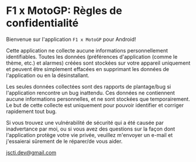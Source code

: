 # F1 x MotoGP: Règles de confidentialité

Bienvenue sur l'application `F1 x MotoGP` pour Android!

Cette application ne collecte aucune informations personnellement identifiables. Toutes les données (préférences d'application (comme le thème, etc.) et alarmes) créées sont stockées sur votre appareil uniquement et peuvent être simplement effacées en supprimant les données de l'application ou en la désinstallant.

Les seules données collectées sont des rapports de plantage/bug si l'application rencontre un bug inattendu. Ces données ne contiennent aucune informations personnelles, et ne sont stockées que temporairement. Le but de cette collecte est uniquement pour pouvoir identifier et corriger rapidement tout bug.

Si vous trouvez une vulnérabilité de sécurité qui a été causée par inadvertance par moi, ou si vous avez des questions sur la façon dont l'application protège votre vie privée, veuillez m'envoyer un e-mail et j'essaierai sûrement de le réparer/de vous aider.

jscti.dev@gmail.com
